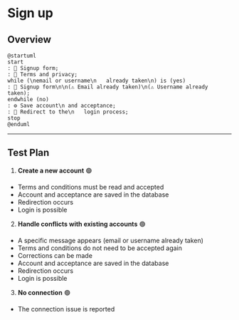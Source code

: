 # Sign up

## Overview

```plantuml
@startuml
start
: 📝 Signup form;
: 📝 Terms and privacy;
while (\nemail or username\n   already taken\n) is (yes)
: 📝 Signup form\n\n(⚠️ Email already taken)\n(⚠️ Username already taken);
endwhile (no)
: ⚙️ Save account\n and acceptance;
: 🔀 Redirect to the\n   login process;
stop
@enduml
```

---

## Test Plan

1. **Create a new account** 🟢

* Terms and conditions must be read and accepted
* Account and acceptance are saved in the database
* Redirection occurs
* Login is possible

2. **Handle conflicts with existing accounts** 🟢

* A specific message appears (email or username already taken)
* Terms and conditions do not need to be accepted again
* Corrections can be made
* Account and acceptance are saved in the database
* Redirection occurs
* Login is possible

3. **No connection** 🟢

* The connection issue is reported

